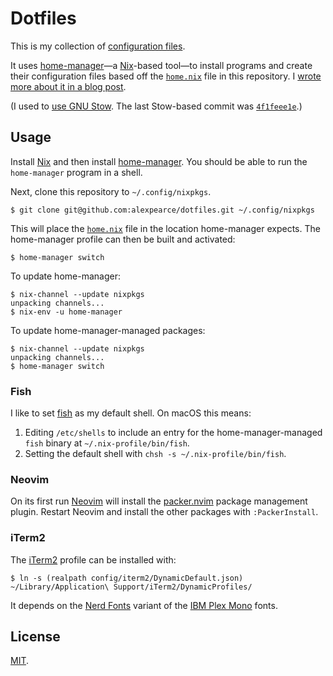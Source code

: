 # Dotfiles

This is my collection of [configuration files](http://dotfiles.github.io/).

It uses [home-manager][home-manager]—a [Nix][nix]-based tool—to install
programs and create their configuration files based off the
[`home.nix`](home.nix) file in this repository. I [wrote more about it in a
blog post][nix-post].

(I used to [use GNU Stow][stow-post]. The last Stow-based commit was
[`4f1feee1e`][stow-commit].)

## Usage

Install [Nix][nix] and then install [home-manager][home-manager]. You should be
able to run the `home-manager` program in a shell.

Next, clone this repository to `~/.config/nixpkgs`.

```shell
$ git clone git@github.com:alexpearce/dotfiles.git ~/.config/nixpkgs
```

This will place the [`home.nix`](home.nix) file in the location home-manager
expects. The home-manager profile can then be built and activated:

```shell
$ home-manager switch
```

To update home-manager:

```shell
$ nix-channel --update nixpkgs
unpacking channels...
$ nix-env -u home-manager
```

To update home-manager-managed packages:

```shell
$ nix-channel --update nixpkgs
unpacking channels...
$ home-manager switch
```

### Fish

I like to set [fish][fish] as my default shell. On macOS this means:

1. Editing `/etc/shells` to include an entry for the home-manager-managed
   `fish` binary at `~/.nix-profile/bin/fish`.
2. Setting the default shell with `chsh -s ~/.nix-profile/bin/fish`.

### Neovim

On its first run [Neovim][neovim] will install the [packer.nvim][packer]
package management plugin. Restart Neovim and install the other packages with
`:PackerInstall`.

### iTerm2

The [iTerm2][iterm2] profile can be installed with:

```shell
$ ln -s (realpath config/iterm2/DynamicDefault.json) ~/Library/Application\ Support/iTerm2/DynamicProfiles/
```

It depends on the [Nerd Fonts](https://github.com/ryanoasis/nerd-fonts) variant
of the [IBM Plex Mono](https://www.ibm.com/plex/) fonts.

## License

[MIT](http://opensource.org/licenses/MIT).

[nix]: https://nixos.org/
[home-manager]: https://github.com/nix-community/home-manager
[fish]: https://fishshell.com/
[neovim]: https://neovim.io/
[packer]: https://github.com/wbthomason/packer.nvim
[iterm2]: https://iterm2.com/

[nix-post]: https://alexpearce.me/2021/07/managing-dotfiles-with-nix/
[stow-post]: https://alexpearce.me/2016/02/managing-dotfiles-with-stow/
[stow-commit]: https://github.com/alexpearce/dotfiles/tree/4f1feee1e4bc71f2ba5774af44eed1da774510a0
